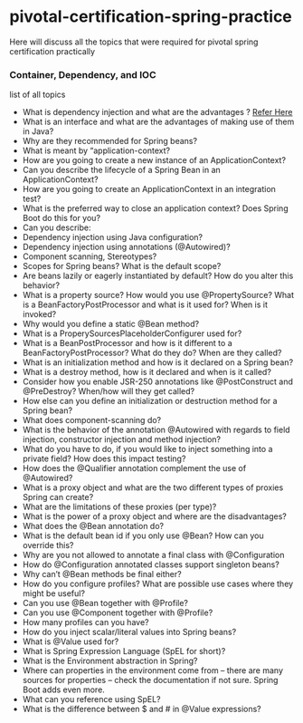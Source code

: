 # pivotal-certification-spring-practice

Here will discuss all the topics that were required for pivotal spring certification practically

### Container, Dependency, and IOC

list of all topics

- What is dependency injection and what are the advantages ?  [Refer Here](https://github.com/sankarprasanth7/pivotal-certification-practice/blob/master/dependency-injection/README.md)
- What is an interface and what are the advantages of making use of them in Java?
- Why are they recommended for Spring beans? 
- What is meant by “application-context?
- How are you going to create a new instance of an ApplicationContext?
- Can you describe the lifecycle of a Spring Bean in an ApplicationContext?
- How are you going to create an ApplicationContext in an integration test?
- What is the preferred way to close an application context? Does Spring Boot do this for
you?
- Can you describe:
- Dependency injection using Java configuration?
- Dependency injection using annotations (@Autowired)?
- Component scanning, Stereotypes?
- Scopes for Spring beans? What is the default scope?
- Are beans lazily or eagerly instantiated by default? How do you alter this behavior?
- What is a property source? How would you use @PropertySource?
What is a BeanFactoryPostProcessor and what is it used for? When is it invoked?
- Why would you define a static @Bean method?
- What is a ProperySourcesPlaceholderConfigurer used for?
- What is a BeanPostProcessor and how is it different to a BeanFactoryPostProcessor?
What do they do? When are they called?
- What is an initialization method and how is it declared on a Spring bean?
- What is a destroy method, how is it declared and when is it called?
- Consider how you enable JSR-250 annotations like @PostConstruct and
@PreDestroy? When/how will they get called?
- How else can you define an initialization or destruction method for a Spring bean?
- What does component-scanning do?
- What is the behavior of the annotation @Autowired with regards to field injection,
constructor injection and method injection?
- What do you have to do, if you would like to inject something into a private field? How does
this impact testing?
- How does the @Qualifier annotation complement the use of @Autowired?
- What is a proxy object and what are the two different types of proxies Spring can create?
- What are the limitations of these proxies (per type)?
- What is the power of a proxy object and where are the disadvantages?
- What does the @Bean annotation do?
- What is the default bean id if you only use @Bean? How can you override this?
- Why are you not allowed to annotate a final class with @Configuration
- How do @Configuration annotated classes support singleton beans?
- Why can’t @Bean methods be final either?
- How do you configure profiles? What are possible use cases where they might be useful?
- Can you use @Bean together with @Profile?
- Can you use @Component together with @Profile?
- How many profiles can you have?
- How do you inject scalar/literal values into Spring beans?
- What is @Value used for?
- What is Spring Expression Language (SpEL for short)?
- What is the Environment abstraction in Spring?
- Where can properties in the environment come from – there are many sources for
properties – check the documentation if not sure. Spring Boot adds even more.
- What can you reference using SpEL?
- What is the difference between $ and # in @Value expressions?
